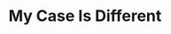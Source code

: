 ---
title: "My Case Is Different"
url: /monrovia/my-case-is-different-un-drive/
shop: Lebensmittel
---